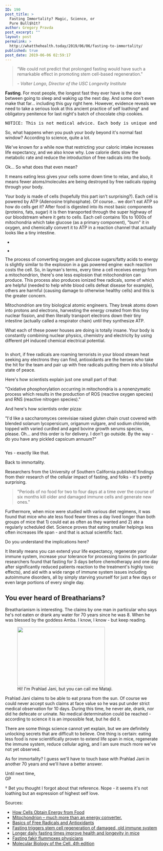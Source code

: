 ```yaml
---
ID: 190
post_title: >
  Fasting Immortality? Magic, Science, or
  Pure Bull$h1t?
author: Gregory Pravda
post_excerpt: ""
layout: post
permalink: >
  http://whatthehealth.today/2019/06/06/fasting-to-immortality/
published: true
post_date: 2019-06-06 02:59:17
---
```

<!-- wp:quote -->
<blockquote class="wp-block-quote"><p>“We could not predict that prolonged fasting would have such a remarkable effect in promoting stem cell-based regeneration." </p><cite> - Valter Longo, Director of the USC Longevity Institute</cite></blockquote>
<!-- /wp:quote -->

<!-- wp:paragraph -->
<p><strong>Fasting</strong>. For most people, the longest fast they ever have is the one between going to sleep and waking up the next day. And some don't even make that far... including this guy right here. However, evidence reveals we need to take a serious look at this ancient practice of self loathing† and obligatory penitence for last night's batch of chocolate chip cookies. </p>
<!-- /wp:paragraph -->

<!-- wp:verse -->
<pre class="wp-block-verse">NOTICE: This is not medical advice. Each body is unique and everyone's needs are different. The information in this article may or may not help you and your particular body. Consult your preferred health professional before making extreme changes to your diet, especially if you are diabetic, taking medication, or suffering from diet related issues. This is really a safety precaution and you are free to ignore this warning, but I am not free to avoid printing it because I this is not medical advice. (The FDA and medical associations are quite particular...)</pre>
<!-- /wp:verse -->

<!-- wp:paragraph -->
<p>So, what happens when you push your body beyond it's normal fast window? According to science, quite a lot. </p>
<!-- /wp:paragraph -->

<!-- wp:paragraph -->
<p>We've known for a while now that restricting your caloric intake increases life expectancy, and we also know why. Low calorie diets slow the metabolic rate and reduce the introduction of free radicals into the body. </p>
<!-- /wp:paragraph -->

<!-- wp:paragraph -->
<p>Ok... So what does that even mean?</p>
<!-- /wp:paragraph -->

<!-- wp:paragraph -->
<p>It means eating less gives your cells some down time to relax, and also, it means fewer atoms/molecules are being destroyed by free radicals ripping through your body.</p>
<!-- /wp:paragraph -->

<!-- wp:paragraph -->
<p>Your body is made of cells (hopefully this part isn't surprising?). Each cell is powered by ATP (Adenosine triphosphate). Of course... we don't eat ATP so how do cells get it? After food is digested into its most basic components (proteins, fats, sugar) it is then transported through the super highway of our bloodstream where it gets to cells. Each cell contains 10s to 1000s of mitochondria which take glucose (as a primary component), "burn" it in oxygen, and chemically convert it to ATP in a reaction channel that actually looks like a tiny intestine.</p>
<!-- /wp:paragraph -->

<!-- wp:gallery {"ids":["267","272"],"align":"center"} -->
<ul class="wp-block-gallery aligncenter columns-2 is-cropped"><li class="blocks-gallery-item"><figure><img src="http://whatthehealth.today/wp-content/uploads/2019/06/mitochodrion.png" alt="" data-id="267" class="wp-image-267"/></figure></li><li class="blocks-gallery-item"><figure><img src="http://whatthehealth.today/wp-content/uploads/2019/06/1-studyshowsmi.jpg" alt="" data-id="272" data-link="http://whatthehealth.today/?attachment_id=272" class="wp-image-272"/></figure></li></ul>
<!-- /wp:gallery -->

<!-- wp:paragraph -->
<p>The process of converting oxygen and glucose sugars/fatty acids to energy is slightly similar to the explosion in a gas powered engine: each reaction costs the cell. So, in layman's terms, every time a cell receives energy from a mitochondrion, there's one less explosion that mitochondrion can produce. This process also produces ionized free radicals, some of which are helpful (needed to help white blood cells defeat disease for example), others are harmful (causing damage to otherwise healthy cells) and this is the greater concern. </p>
<!-- /wp:paragraph -->

<!-- wp:paragraph -->
<p>Mitochondrion are tiny biological atomic engineers. They break atoms down into protons and electrons, harvesting the energy created from this tiny nuclear fission, and then literally transport electrons down their tiny intestine (actually called a respirator chain) until they synthesize ATP. </p>
<!-- /wp:paragraph -->

<!-- wp:paragraph -->
<p>What each of these power houses are doing is totally insane. Your body is constantly combining nuclear physics, chemistry and electricity by using different pH induced chemical electrical potential.  </p>
<!-- /wp:paragraph -->

<!-- wp:image {"id":288,"align":"center"} -->
<div class="wp-block-image"><figure class="aligncenter"><img src="http://whatthehealth.today/wp-content/uploads/2019/06/GeekinOut.gif" alt="" class="wp-image-288"/></figure></div>
<!-- /wp:image -->

<!-- wp:paragraph -->
<p>In short, if free radicals are roaming terrorists in your blood stream heat seeking any electrons they can find, antioxidants are the heroes who take the hit for the team and pair up with free radicals putting them into a blissful state of peace. </p>
<!-- /wp:paragraph -->

<!-- wp:paragraph -->
<p>Here's how scientists explain just one small part of that:</p>
<!-- /wp:paragraph -->

<!-- wp:paragraph -->
<p>"Oxidative phosphorylation occurring in mitochondria is a nonenzymatic process which results in the production of ROS (reactive oxygen species) and RNS (reactive nitrogen species)." </p>
<!-- /wp:paragraph -->

<!-- wp:paragraph -->
<p>And here's how scientists order pizza: </p>
<!-- /wp:paragraph -->

<!-- wp:paragraph -->
<p>"I'd like a saccharomyces cerevisiae raised gluten chain crust covered with blended solanum lycopersicum, origanum vulgare, and sodium chloride, topped with varied curdled and aged bovine growth serums species, please. Oh... and this order is for delivery. I don't go outside. By the way - do you have any pickled capsicum annuum?"</p>
<!-- /wp:paragraph -->

<!-- wp:image {"id":292,"align":"center"} -->
<div class="wp-block-image"><figure class="aligncenter"><img src="http://whatthehealth.today/wp-content/uploads/2019/06/7a5.jpg" alt="" class="wp-image-292"/></figure></div>
<!-- /wp:image -->

<!-- wp:paragraph -->
<p>Yes - exactly like that. </p>
<!-- /wp:paragraph -->

<!-- wp:paragraph -->
<p>Back to immortality.</p>
<!-- /wp:paragraph -->

<!-- wp:paragraph -->
<p>Researchers from the University of Southern California published findings from their research of the cellular impact of fasting, and folks - it's pretty surprising.</p>
<!-- /wp:paragraph -->

<!-- wp:quote -->
<blockquote class="wp-block-quote"><p>"Periods of no food for two to four days at a time over the course of six months kill older and damaged immune cells and generate new ones." </p></blockquote>
<!-- /wp:quote -->

<!-- wp:paragraph -->
<p>Furthermore, when mice were studied with various diet regimens, it was found that mice who ate less food fewer times a day lived longer than both groups of mice that 1) could eat as often as they wanted and 2) ate a regularly scheduled diet. Science proves that eating smaller helpings less often increases life span - and that is actual scientific fact. </p>
<!-- /wp:paragraph -->

<!-- wp:paragraph -->
<p>Do you understand the implications here? </p>
<!-- /wp:paragraph -->

<!-- wp:paragraph -->
<p>It literally means you can extend your life expectancy, regenerate your immune system, increase your tolerance for processing toxins (in particular researchers found that fasting for 3 days before chemotherapy and one day after significantly reduced patients reaction to the treatment's highly toxic effects), and aid with a wide range of immune system issues including autoimmune disorders, all by simply starving yourself for just a few days or even large portions of every single day. </p>
<!-- /wp:paragraph -->

<!-- wp:heading -->
<h2>You ever heard of Breatharians? </h2>
<!-- /wp:heading -->

<!-- wp:paragraph -->
<p>Breatharianism is interesting.  The claims by one man in particular who says he's not eaten or drank any water for 70 years since he was 8.  When he was blessed by the goddess Amba. I know, I know - but keep reading.</p>
<!-- /wp:paragraph -->

<!-- wp:image {"id":291,"align":"right","width":287,"height":194} -->
<div class="wp-block-image"><figure class="alignright is-resized"><img src="http://whatthehealth.today/wp-content/uploads/2019/06/Prahlad-Jani.jpg" alt="" class="wp-image-291" width="287" height="194"/><figcaption>Hi! I'm Prahlad Jani, but you can call me Mataji. </figcaption></figure></div>
<!-- /wp:image -->

<!-- wp:paragraph -->
<p>Prahlad Jani claims to be able to eat prana from the sun. Of course we could never accept such claims at face value so he was put under strict medical observation for 10 days. During this time, he never ate, drank, nor did he defecate or urinate. No medical determination could be reached - according to science it is an impossible feat, but he did it.  </p>
<!-- /wp:paragraph -->

<!-- wp:paragraph -->
<p>There are some things science cannot yet explain, but we are definitely unlocking secrets that are difficult to believe. One thing is certain: eating less food is now scientifically proven to extend life span in mice, regenerate the immune system, reduce cellular aging, and I am sure much more we've not yet observed. </p>
<!-- /wp:paragraph -->

<!-- wp:paragraph -->
<p>As for immortality? I guess we'll have to touch base with Prahlad Jani in another 70 years and we'll have a better answer.</p>
<!-- /wp:paragraph -->

<!-- wp:paragraph -->
<p>Until next time,<br>GP</p>
<!-- /wp:paragraph -->

<!-- wp:paragraph -->
<p>† Bet you thought I forgot about that reference. Nope - it seems it's not loathing but an expression of highest self love. </p>
<!-- /wp:paragraph -->

<!-- wp:paragraph -->
<p>Sources:</p>
<!-- /wp:paragraph -->

<!-- wp:list -->
<ul><li><a rel="noreferrer noopener" aria-label="How Cells Obtain Energy from Food (opens in a new tab)" href="https://www.ncbi.nlm.nih.gov/books/NBK26882/" target="_blank">How Cells Obtain Energy from Food</a></li><li><a rel="noreferrer noopener" aria-label="Mitochondrion – much more than an energy converter. (opens in a new tab)" href="https://bscb.org/learning-resources/softcell-e-learning/mitochondrion-much-more-than-an-energy-converter/" target="_blank">Mitochondrion – much more than an energy converter.</a></li><li><a rel="noreferrer noopener" aria-label="Basics of Free Radicals and Antioxidants (opens in a new tab)" href="https://www.intechopen.com/books/free-radicals-antioxidants-and-diseases/introductory-chapter-basics-of-free-radicals-and-antioxidants" target="_blank">Basics of Free Radicals and Antioxidants</a></li><li><a rel="noreferrer noopener" aria-label="Fasting triggers stem cell regeneration of damaged, old immune system (opens in a new tab)" href="https://news.usc.edu/63669/fasting-triggers-stem-cell-regeneration-of-damaged-old-immune-system/" target="_blank">Fasting triggers stem cell regeneration of damaged, old immune system</a></li><li><a rel="noreferrer noopener" href="https://www.nia.nih.gov/news/longer-daily-fasting-times-improve-health-and-longevity-mice" target="_blank">Longer daily fasting times improve health and longevity in mice</a> </li><li><a rel="noreferrer noopener" aria-label="Fasting fakir flummoxes physicians (opens in a new tab)" href="http://news.bbc.co.uk/2/hi/south_asia/3236118.stm" target="_blank">Fasting fakir flummoxes physicians</a></li><li><a href="https://www.ncbi.nlm.nih.gov/books/NBK26894/" target="_blank" rel="noreferrer noopener" aria-label="Molecular Biology of the Cell. 4th edition (opens in a new tab)">Molecular Biology of the Cell. 4th edition</a></li></ul>
<!-- /wp:list -->

<!-- wp:paragraph -->
<p></p>
<!-- /wp:paragraph -->